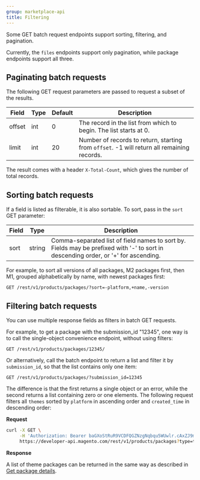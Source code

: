 ```yaml
---
group: marketplace-api
title: Filtering
---
```


Some GET batch request endpoints support sorting, filtering, and pagination.

Currently, the `files` endpoints support only pagination, while package endpoints support all three.

## Paginating batch requests

The following GET request parameters are passed to request a subset of the results.

|Field|Type|Default|Description|
|-----|----|-------|-----------|
|offset|int|0|The record in the list from which to begin. The list starts at 0.|
|limit|int|20|Number of records to return, starting from `offset`. -1 will return all remaining records.|

The result comes with a header `X-Total-Count`, which gives the number of total records.

## Sorting batch requests

If a field is listed as filterable, it is also sortable. To sort, pass in the `sort` GET parameter:

|Field|Type|Description|
|-----|----|-----------|
|sort|string|Comma-separated list of field names to sort by. Fields may be prefixed with '-' to sort in descending order, or '+' for ascending.|

For example, to sort all versions of all packages, M2 packages first, then M1,
grouped alphabetically by name, with newest packages first: 

```HTTP
GET /rest/v1/products/packages/?sort=-platform,+name,-version
```

## Filtering batch requests

You can use multiple response fields as filters in batch GET requests.

For example, to get a package with the submission_id "12345", one way is
to call the single-object convenience endpoint, without using filters:

```HTTP
GET /rest/v1/products/packages/12345/
```

Or alternatively, call the batch endpoint to return a list and filter it by `submission_id`,
so that the list contains only one item:

```HTTP
GET /rest/v1/products/packages/?submission_id=12345
```

The difference is that the first returns a single object or an error, while the second returns a list containing zero or one elements.
The following request filters all `themes` sorted by `platform` in ascending order and `created_time` in descending order:

**Request**

```bash
curl -X GET \
     -H 'Authorization: Bearer baGXoStRuR9VCDFQGZNzgNqbqu5WUwlr.cAxZJ9m22Le7' \
     https://developer-api.magento.com/rest/v1/products/packages?type=theme&sort=+platform,-created_time
```

**Response**

A list of theme packages can be returned in the same way as described in [Get package details](packages.html#get-package-details).
